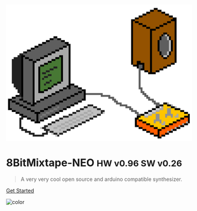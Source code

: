 
![](images/8bitpixel_cover.png)

# 8BitMixtape-NEO <small>HW v0.96 SW v0.26</small>

> A very very cool open source and arduino compatible synthesizer.

[Get Started](Home)

![color](#f0f0f0)
